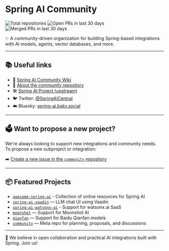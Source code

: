 # Spring AI Community

<!-- start organization badges -->
![Total repositories](https://img.shields.io/static/v1?label=Total%20repositories&message=5&color=blue)
![Open PRs in last 30 days](https://img.shields.io/static/v1?label=Open%20PRs%20in%20last%2030%20days&message=3&color=blue)
![Merged PRs in last 30 days](https://img.shields.io/static/v1?label=Merged%20PRs%20in%20last%2030%20days&message=2&color=blue)

<!-- end organization badges -->

✨ A community-driven organization for building Spring-based integrations with AI models, agents, vector databases, and more.

---

## 📚 Useful links

- 📖 [Spring AI Community Wiki](https://github.com/spring-ai-community/community/wiki)  
- 🧠 [About the community repository](https://github.com/spring-ai-community/community)  
- 🛠 [Spring AI Project (upstream)](https://github.com/spring-projects/spring-ai)
- 🐦 Twitter: [@SpringAICentral](https://twitter.com/SpringAICentral)
- ☁️ Bluesky: [spring-ai.bsky.social](https://bsky.app/profile/spring-ai.bsky.social)
---

## 🗳️ Want to propose a new project?

We're always looking to support new integrations and community needs.  
To propose a new subproject or integration:

➡️ [Create a new issue in the `community` repository](https://github.com/spring-ai-community/community/issues/new?template=application.yml)

---

## 📦 Featured Projects
- [`awesome-spring-ai`](https://github.com/spring-ai-community/awesome-spring-ai) - Collection of online resources for Spring AI
- [`spring-ai-vaadin`](https://github.com/spring-ai-community/spring-ai-vaadin) — LLM chat UI using Vaadin
- [`spring-ai-watsonx-ai`](https://github.com/spring-ai-community/spring-ai-watsonx-ai) - Support for watsonx.ai SaaS
- [`moonshot`](https://github.com/spring-ai-community/moonshot) — Support for Moonshot AI
- [`qianfan`](https://github.com/spring-ai-community/qianfan) — Support for Baidu Qianfan models
- [`community`](https://github.com/spring-ai-community/community) — Meta repo for planning, proposals, and discussions

---

🚀 We believe in open collaboration and practical AI integrations built with Spring. Join us!
